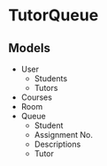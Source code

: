 # TutorQueue
## Models
- User
	- Students
	- Tutors
- Courses
- Room
- Queue
	- Student
	- Assignment No.
	- Descriptions
	- Tutor
